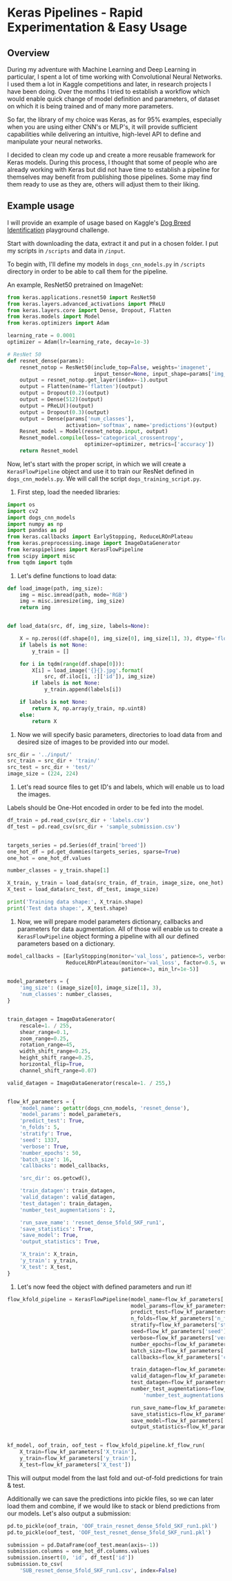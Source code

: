 # Keras Pipelines - Rapid Experimentation & Easy Usage

## Overview

During my adventure with Machine Learning and Deep Learning in particular, I spent a lot of time working with Convolutional Neural Networks. I used them a lot in Kaggle competitions and later, in research projects I have been doing. Over the months I tried to establish a workflow which would enable quick change of model definition and parameters, of dataset on which it is being trained and of many more parameters.

So far, the library of my choice was Keras, as for 95% examples, especially when you are using either CNN's or MLP's, it will provide sufficient capabilities while delivering an intuitive, high-level API to define and manipulate your neural networks.

I decided to clean my code up and create a more reusable framework for Keras models. During this process, I thought that some of people who are already working with Keras but did not have time to establish a pipeline for themselves may benefit from publishing those pipelines. Some may find them ready to use as they are, others will adjust them to their liking.

## Example usage

I will provide an example of usage based on Kaggle's [Dog Breed Identification](https://www.kaggle.com/c/dog-breed-identification) playground challenge.

Start with downloading the data, extract it and put in a chosen folder. I put my scripts in `/scripts` and data in `/input`.

To begin with, I'll define my models in `dogs_cnn_models.py` in `/scripts` directory in order to be able to call them for the pipeline.

An example, ResNet50 pretrained on ImageNet:

```python
from keras.applications.resnet50 import ResNet50
from keras.layers.advanced_activations import PReLU
from keras.layers.core import Dense, Dropout, Flatten
from keras.models import Model
from keras.optimizers import Adam

learning_rate = 0.0001
optimizer = Adam(lr=learning_rate, decay=1e-3)

# ResNet 50
def resnet_dense(params):
    resnet_notop = ResNet50(include_top=False, weights='imagenet',
                            input_tensor=None, input_shape=params['img_size'])
    output = resnet_notop.get_layer(index=-1).output
    output = Flatten(name='flatten')(output)
    output = Dropout(0.2)(output)
    output = Dense(512)(output)
    output = PReLU()(output)
    output = Dropout(0.3)(output)
    output = Dense(params['num_classes'],
                   activation='softmax', name='predictions')(output)
    Resnet_model = Model(resnet_notop.input, output)
    Resnet_model.compile(loss='categorical_crossentropy',
                         optimizer=optimizer, metrics=['accuracy'])
    return Resnet_model
```

Now, let's start with the proper script, in which we will create a `KerasFlowPipeline` object and use it to train our ResNet defined in `dogs_cnn_models.py`. We will call the script `dogs_training_script.py`.

1. First step, load the needed libraries:

```python
import os
import cv2
import dogs_cnn_models
import numpy as np
import pandas as pd
from keras.callbacks import EarlyStopping, ReduceLROnPlateau
from keras.preprocessing.image import ImageDataGenerator
from keraspipelines import KerasFlowPipeline
from scipy import misc
from tqdm import tqdm
```

1. Let's define functions to load data:

```python
def load_image(path, img_size):
    img = misc.imread(path, mode='RGB')
    img = misc.imresize(img, img_size)
    return img


def load_data(src, df, img_size, labels=None):

    X = np.zeros((df.shape[0], img_size[0], img_size[1], 3), dtype='float32')
    if labels is not None:
        y_train = []

    for i in tqdm(range(df.shape[0])):
        X[i] = load_image('{}{}.jpg'.format(
            src, df.iloc[i, :]['id']), img_size)
        if labels is not None:
            y_train.append(labels[i])

    if labels is not None:
        return X, np.array(y_train, np.uint8)
    else:
        return X
```

1. Now we will specify basic parameters, directories to load data from and desired size of images to be provided into our model.

```python
src_dir = '../input/'
src_train = src_dir + 'train/'
src_test = src_dir + 'test/'
image_size = (224, 224)
```

1. Let's read source files to get ID's and labels, which will enable us to load the images.

Labels should be One-Hot encoded in order to be fed into the model.

```python
df_train = pd.read_csv(src_dir + 'labels.csv')
df_test = pd.read_csv(src_dir + 'sample_submission.csv')


targets_series = pd.Series(df_train['breed'])
one_hot_df = pd.get_dummies(targets_series, sparse=True)
one_hot = one_hot_df.values

number_classes = y_train.shape[1]

X_train, y_train = load_data(src_train, df_train, image_size, one_hot)
X_test = load_data(src_test, df_test, image_size)

print('Training data shape:', X_train.shape)
print('Test data shape:', X_test.shape)
```

1. Now, we will prepare model parameters dictionary, callbacks and parameters for data augmentation. All of those will enable us to create a `KerasFlowPipeline` object forming a pipeline with all our defined parameters based on a dictionary.

```python
model_callbacks = [EarlyStopping(monitor='val_loss', patience=5, verbose=1),
                   ReduceLROnPlateau(monitor='val_loss', factor=0.5, verbose=1,
                                     patience=3, min_lr=1e-5)]

model_parameters = {
    'img_size': (image_size[0], image_size[1], 3),
    'num_classes': number_classes,
}


train_datagen = ImageDataGenerator(
    rescale=1. / 255,
    shear_range=0.1,
    zoom_range=0.25,
    rotation_range=45,
    width_shift_range=0.25,
    height_shift_range=0.25,
    horizontal_flip=True,
    channel_shift_range=0.07)

valid_datagen = ImageDataGenerator(rescale=1. / 255,)


flow_kf_parameters = {
    'model_name': getattr(dogs_cnn_models, 'resnet_dense'),
    'model_params': model_parameters,
    'predict_test': True,
    'n_folds': 5,
    'stratify': True,
    'seed': 1337,
    'verbose': True,
    'number_epochs': 50,
    'batch_size': 16,
    'callbacks': model_callbacks,

    'src_dir': os.getcwd(),

    'train_datagen': train_datagen,
    'valid_datagen': valid_datagen,
    'test_datagen': train_datagen,
    'number_test_augmentations': 2,

    'run_save_name': 'resnet_dense_5fold_SKF_run1',
    'save_statistics': True,
    'save_model': True,
    'output_statistics': True,

    'X_train': X_train,
    'y_train': y_train,
    'X_test': X_test,
}
```

1. Let's now feed the object with defined parameters and run it!

```python
flow_kfold_pipeline = KerasFlowPipeline(model_name=flow_kf_parameters['model_name'],
                                        model_params=flow_kf_parameters['model_params'],
                                        predict_test=flow_kf_parameters['predict_test'],
                                        n_folds=flow_kf_parameters['n_folds'],
                                        stratify=flow_kf_parameters['stratify'],
                                        seed=flow_kf_parameters['seed'],
                                        verbose=flow_kf_parameters['verbose'],
                                        number_epochs=flow_kf_parameters['number_epochs'],
                                        batch_size=flow_kf_parameters['batch_size'],
                                        callbacks=flow_kf_parameters['callbacks'],

                                        train_datagen=flow_kf_parameters['train_datagen'],
                                        valid_datagen=flow_kf_parameters['valid_datagen'],
                                        test_datagen=flow_kf_parameters['test_datagen'],
                                        number_test_augmentations=flow_kf_parameters[
                                            'number_test_augmentations'],

                                        run_save_name=flow_kf_parameters['run_save_name'],
                                        save_statistics=flow_kf_parameters['save_statistics'],
                                        save_model=flow_kf_parameters['save_model'],
                                        output_statistics=flow_kf_parameters['output_statistics'])


kf_model, oof_train, oof_test = flow_kfold_pipeline.kf_flow_run(
    X_train=flow_kf_parameters['X_train'],
    y_train=flow_kf_parameters['y_train'],
    X_test=flow_kf_parameters['X_test'])
```

This will output model from the last fold and out-of-fold predictions for train & test.

Additionally we can save the predictions into pickle files, so we can later load them and combine, if we would like to stack or blend predictions from our models. Let's also output a submission:

```python
pd.to_pickle(oof_train, 'OOF_train_resnet_dense_5fold_SKF_run1.pkl')
pd.to_pickle(oof_test, 'OOF_test_resnet_dense_5fold_SKF_run1.pkl')

submission = pd.DataFrame(oof_test.mean(axis=-1))
submission.columns = one_hot_df.columns.values
submission.insert(0, 'id', df_test['id'])
submission.to_csv(
    'SUB_resnet_dense_5fold_SKF_run1.csv', index=False)
```
